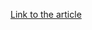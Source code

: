 [Link to the article](https://www.akamai.com/blog/security-research/2023/oct/expert-cybersecurity-awareness-test-attack-knowledge)
